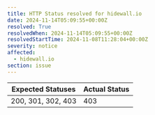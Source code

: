 ```yaml
---
title: HTTP Status resolved for hidewall.io
date: 2024-11-14T05:09:55+00:00Z
resolved: True
resolvedWhen: 2024-11-14T05:09:55+00:00Z
resolvedStartTime: 2024-11-08T11:28:04+00:00Z
severity: notice
affected:
  - hidewall.io
section: issue
---
```


| Expected Statuses | Actual Status  |
|-------------------|----------------|
| 200, 301, 302, 403 | 403 |
